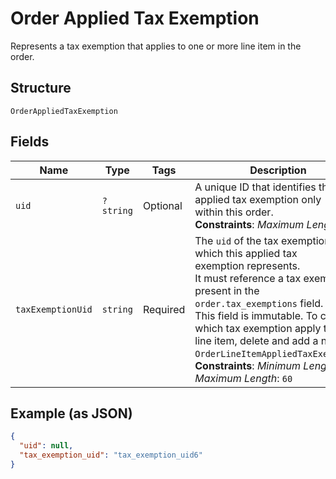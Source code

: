 
# Order Applied Tax Exemption

Represents a tax exemption that applies to one or more line item in the order.

## Structure

`OrderAppliedTaxExemption`

## Fields

| Name | Type | Tags | Description | Getter | Setter |
|  --- | --- | --- | --- | --- | --- |
| `uid` | `?string` | Optional | A unique ID that identifies the applied tax exemption only<br>within this order.<br>**Constraints**: *Maximum Length*: `60` | getUid(): ?string | setUid(?string uid): void |
| `taxExemptionUid` | `string` | Required | The `uid` of the tax exemption for which this applied tax<br>exemption represents.<br>It must reference a tax exemption present in the<br>`order.tax_exemptions` field.<br>This field is immutable. To change which tax exemption apply to a<br>line item, delete and add a new `OrderLineItemAppliedTaxExemption`.<br>**Constraints**: *Minimum Length*: `1`, *Maximum Length*: `60` | getTaxExemptionUid(): string | setTaxExemptionUid(string taxExemptionUid): void |

## Example (as JSON)

```json
{
  "uid": null,
  "tax_exemption_uid": "tax_exemption_uid6"
}
```

